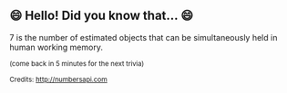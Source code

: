 ## :smile: Hello! Did you know that... :smile:
7 is the number of estimated objects that can be simultaneously held in human working memory.

<sup>(come back in 5 minutes for the next trivia)</sup>


<sup>Credits: http://numbersapi.com</sup>
